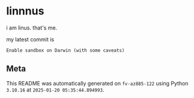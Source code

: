 # linnnus

i am linus. that's me.

my latest commit is

```
Enable sandbox on Darwin (with some caveats)
```

## Meta

This README was automatically generated on `fv-az885-122` using Python
`3.10.16` at `2025-01-20 05:35:44.894993`.
